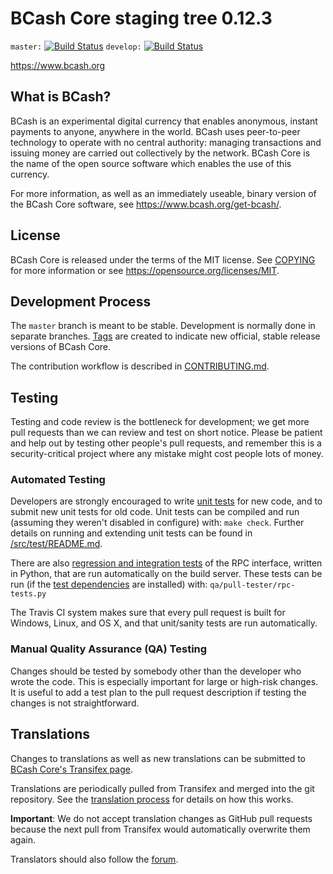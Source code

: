 BCash Core staging tree 0.12.3
===============================

`master:` [![Build Status](https://travis-ci.org/dashpay/bcash.svg?branch=master)](https://travis-ci.org/dashpay/bcash) `develop:` [![Build Status](https://travis-ci.org/dashpay/bcash.svg?branch=develop)](https://travis-ci.org/dashpay/bcash/branches)

https://www.bcash.org


What is BCash?
----------------

BCash is an experimental digital currency that enables anonymous, instant
payments to anyone, anywhere in the world. BCash uses peer-to-peer technology
to operate with no central authority: managing transactions and issuing money
are carried out collectively by the network. BCash Core is the name of the open
source software which enables the use of this currency.

For more information, as well as an immediately useable, binary version of
the BCash Core software, see https://www.bcash.org/get-bcash/.


License
-------

BCash Core is released under the terms of the MIT license. See [COPYING](COPYING) for more
information or see https://opensource.org/licenses/MIT.

Development Process
-------------------

The `master` branch is meant to be stable. Development is normally done in separate branches.
[Tags](https://github.com/dashpay/bcash/tags) are created to indicate new official,
stable release versions of BCash Core.

The contribution workflow is described in [CONTRIBUTING.md](CONTRIBUTING.md).

Testing
-------

Testing and code review is the bottleneck for development; we get more pull
requests than we can review and test on short notice. Please be patient and help out by testing
other people's pull requests, and remember this is a security-critical project where any mistake might cost people
lots of money.

### Automated Testing

Developers are strongly encouraged to write [unit tests](src/test/README.md) for new code, and to
submit new unit tests for old code. Unit tests can be compiled and run
(assuming they weren't disabled in configure) with: `make check`. Further details on running
and extending unit tests can be found in [/src/test/README.md](/src/test/README.md).

There are also [regression and integration tests](/qa) of the RPC interface, written
in Python, that are run automatically on the build server.
These tests can be run (if the [test dependencies](/qa) are installed) with: `qa/pull-tester/rpc-tests.py`

The Travis CI system makes sure that every pull request is built for Windows, Linux, and OS X, and that unit/sanity tests are run automatically.

### Manual Quality Assurance (QA) Testing

Changes should be tested by somebody other than the developer who wrote the
code. This is especially important for large or high-risk changes. It is useful
to add a test plan to the pull request description if testing the changes is
not straightforward.

Translations
------------

Changes to translations as well as new translations can be submitted to
[BCash Core's Transifex page](https://www.transifex.com/projects/p/bcash/).

Translations are periodically pulled from Transifex and merged into the git repository. See the
[translation process](doc/translation_process.md) for details on how this works.

**Important**: We do not accept translation changes as GitHub pull requests because the next
pull from Transifex would automatically overwrite them again.

Translators should also follow the [forum](https://www.bcash.org/forum/topic/bcash-worldwide-collaboration.88/).
